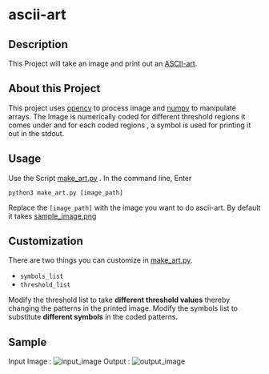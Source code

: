# ascii-art

## Description
This Project will take an image and print out an [ASCII-art](https://en.wikipedia.org/wiki/ASCII_art).

## About this Project
This project uses [opencv](https://www.opencv.org) to process image and [numpy](https://numpy.org) to manipulate arrays. The Image is numerically coded for different threshold regions it comes under and for each coded regions , a symbol is used for printing it out in the stdout.

## Usage
Use the Script [make_art.py](https://github.com/Shiny-Akash/python-mini-projects/blob/ascii-art/projects/asciiart/make_art.py) .
In the command line, Enter

`python3 make_art.py [image_path]`

Replace the `[image_path]` with the image you want to do ascii-art. By default it takes [sample_image.png](https://github.com/Shiny-Akash/python-mini-projects/blob/ascii-art/projects/asciiart/sample_image.png)

## Customization
There are two things you can customize in [make_art.py](https://github.com/Shiny-Akash/python-mini-projects/blob/ascii-art/projects/asciiart/make_art.py).

* `symbols_list`
* `threshold_list`

Modify the threshold list to take **different threshold values** thereby changing the patterns in the printed image.
Modify the symbols list to substitute **different symbols** in the coded patterns.

## Sample
Input Image :
![input_image](sample_image.png)
Output :
![output_image](sample_output.png)
